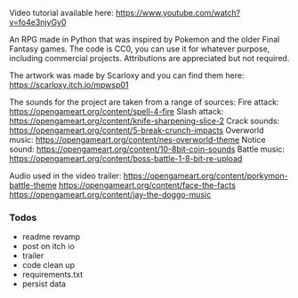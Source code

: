 Video tutorial available here: https://www.youtube.com/watch?v=fo4e3njyGy0

An RPG made in Python that was inspired by Pokemon and the older Final Fantasy games. The code is CC0, you can use it for whatever purpose, including commercial projects. Attributions are appreciated but not required.

The artwork was made by Scarloxy and you can find them here: https://scarloxy.itch.io/mpwsp01

The sounds for the project are taken from a range of sources:
Fire attack: https://opengameart.org/content/spell-4-fire
Slash attack: https://opengameart.org/content/knife-sharpening-slice-2
Crack sounds: https://opengameart.org/content/5-break-crunch-impacts
Overworld music: https://opengameart.org/content/nes-overworld-theme
Notice sound: https://opengameart.org/content/10-8bit-coin-sounds
Battle music: https://opengameart.org/content/boss-battle-1-8-bit-re-upload

Audio used in the video trailer:
https://opengameart.org/content/porkymon-battle-theme
https://opengameart.org/content/face-the-facts
https://opengameart.org/content/jay-the-doggo-music

### Todos

- readme revamp
- post on itch io
- trailer
- code clean up
- requirements.txt
- persist data
